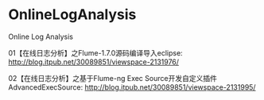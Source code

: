 # OnlineLogAnalysis
Online Log Analysis

01【在线日志分析】之Flume-1.7.0源码编译导入eclipse:                          
http://blog.itpub.net/30089851/viewspace-2131976/

02【在线日志分析】之基于Flume-ng Exec Source开发自定义插件AdvancedExecSource: 
http://blog.itpub.net/30089851/viewspace-2131995/

